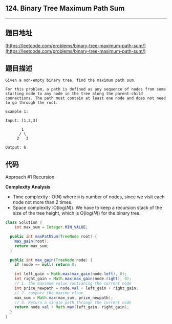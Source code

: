 ## 124. Binary Tree Maximum Path Sum

----
## 题目地址

[https://leetcode.com/problems/binary-tree-maximum-path-sum/](https://leetcode.com/problems/binary-tree-maximum-path-sum/)

## 题目描述

```text
Given a non-empty binary tree, find the maximum path sum.

For this problem, a path is defined as any sequence of nodes from some starting node to any node in the tree along the parent-child connections. The path must contain at least one node and does not need to go through the root.

Example 1:

Input: [1,2,3]

       1
      / \
     2   3

Output: 6
```

## 代码

Approach \#1 Recursion

**Complexity Analysis**

* Time complexity : O\(_N_\) where `N` is number of nodes, since we visit each node not more than 2 times.
* Space complexity :O\(log\(_N_\)\). We have to keep a recursion stack of the size of the tree height, which is O\(log\(_N_\)\) for the binary tree.

```java
class Solution {
    int max_sum = Integer.MIN_VALUE;

  public int maxPathSum(TreeNode root) {
    max_gain(root);
    return max_sum;
  }

  public int max_gain(TreeNode node) {
    if (node == null) return 0;

    int left_gain = Math.max(max_gain(node.left), 0);
    int right_gain = Math.max(max_gain(node.right), 0);
    // 1. the maximum value contianing the current node
    int price_newpath = node.val + left_gain + right_gain;
    // 2. compare the maximu vlaue
    max_sum = Math.max(max_sum, price_newpath);
    // 3. Return a single path through the current node
    return node.val + Math.max(left_gain, right_gain);     
  }
}
```

